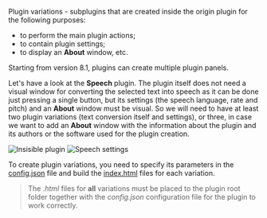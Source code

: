 Plugin variations - subplugins that are created inside the origin plugin for the following purposes:

- to perform the main plugin actions;
- to contain plugin settings;
- to display an **About** window, etc.

Starting from version 8.1, plugins can create multiple plugin panels.

Let's have a look at the **Speech** plugin. The plugin itself does not need a visual window for converting the selected text into speech as it can be done just pressing a single button, but its settings (the speech language, rate and pitch) and an **About** window must be visual. So we will need to have at least two plugin variations (text conversion itself and settings), or three, in case we want to add an **About** window with the information about the plugin and its authors or the software used for the plugin creation.

![Insisible plugin](/assets/images/plugins/invisible-plugin.png)
![Speech settings](/assets/images/plugins/speech-settings.png)

To create plugin variations, you need to specify its parameters in the [config.json](../index.md#variations) file and build the [index.html](../../Entry%20point/index.md) files for each variation.

> The *.html* files for **all** variations must be placed to the plugin root folder together with the *config.json* configuration file for the plugin to work correctly.
